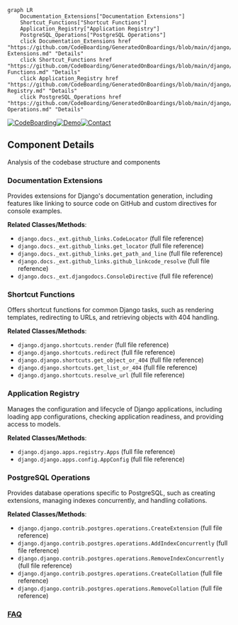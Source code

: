 ```mermaid
graph LR
    Documentation_Extensions["Documentation Extensions"]
    Shortcut_Functions["Shortcut Functions"]
    Application_Registry["Application Registry"]
    PostgreSQL_Operations["PostgreSQL Operations"]
    click Documentation_Extensions href "https://github.com/CodeBoarding/GeneratedOnBoardings/blob/main/django/Documentation Extensions.md" "Details"
    click Shortcut_Functions href "https://github.com/CodeBoarding/GeneratedOnBoardings/blob/main/django/Shortcut Functions.md" "Details"
    click Application_Registry href "https://github.com/CodeBoarding/GeneratedOnBoardings/blob/main/django/Application Registry.md" "Details"
    click PostgreSQL_Operations href "https://github.com/CodeBoarding/GeneratedOnBoardings/blob/main/django/PostgreSQL Operations.md" "Details"
```
[![CodeBoarding](https://img.shields.io/badge/Generated%20by-CodeBoarding-9cf?style=flat-square)](https://github.com/CodeBoarding/GeneratedOnBoardings)[![Demo](https://img.shields.io/badge/Try%20our-Demo-blue?style=flat-square)](https://www.codeboarding.org/demo)[![Contact](https://img.shields.io/badge/Contact%20us%20-%20contact@codeboarding.org-lightgrey?style=flat-square)](mailto:contact@codeboarding.org)

## Component Details

Analysis of the codebase structure and components

### Documentation Extensions
Provides extensions for Django's documentation generation, including features like linking to source code on GitHub and custom directives for console examples.


**Related Classes/Methods**:

- `django.docs._ext.github_links.CodeLocator` (full file reference)
- `django.docs._ext.github_links.get_locator` (full file reference)
- `django.docs._ext.github_links.get_path_and_line` (full file reference)
- `django.docs._ext.github_links.github_linkcode_resolve` (full file reference)
- `django.docs._ext.djangodocs.ConsoleDirective` (full file reference)


### Shortcut Functions
Offers shortcut functions for common Django tasks, such as rendering templates, redirecting to URLs, and retrieving objects with 404 handling.


**Related Classes/Methods**:

- `django.django.shortcuts.render` (full file reference)
- `django.django.shortcuts.redirect` (full file reference)
- `django.django.shortcuts.get_object_or_404` (full file reference)
- `django.django.shortcuts.get_list_or_404` (full file reference)
- `django.django.shortcuts.resolve_url` (full file reference)


### Application Registry
Manages the configuration and lifecycle of Django applications, including loading app configurations, checking application readiness, and providing access to models.


**Related Classes/Methods**:

- `django.django.apps.registry.Apps` (full file reference)
- `django.django.apps.config.AppConfig` (full file reference)


### PostgreSQL Operations
Provides database operations specific to PostgreSQL, such as creating extensions, managing indexes concurrently, and handling collations.


**Related Classes/Methods**:

- `django.django.contrib.postgres.operations.CreateExtension` (full file reference)
- `django.django.contrib.postgres.operations.AddIndexConcurrently` (full file reference)
- `django.django.contrib.postgres.operations.RemoveIndexConcurrently` (full file reference)
- `django.django.contrib.postgres.operations.CreateCollation` (full file reference)
- `django.django.contrib.postgres.operations.RemoveCollation` (full file reference)




### [FAQ](https://github.com/CodeBoarding/GeneratedOnBoardings/tree/main?tab=readme-ov-file#faq)